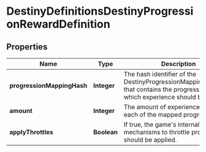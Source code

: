 
# DestinyDefinitionsDestinyProgressionRewardDefinition

## Properties
Name | Type | Description | Notes
------------ | ------------- | ------------- | -------------
**progressionMappingHash** | **Integer** | The hash identifier of the DestinyProgressionMappingDefinition that contains the progressions for which experience should be applied. |  [optional]
**amount** | **Integer** | The amount of experience to give to each of the mapped progressions. |  [optional]
**applyThrottles** | **Boolean** | If true, the game&#39;s internal mechanisms to throttle progression should be applied. |  [optional]




